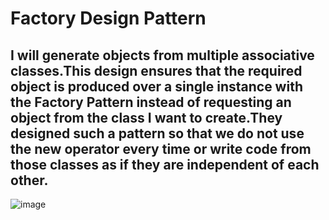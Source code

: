 # Factory Design Pattern
## I will generate objects from multiple associative classes.This design ensures that the required object is produced over a single instance with the Factory Pattern instead of requesting an object from the class I want to create.They designed such a pattern so that we do not use the new operator every time or write code from those classes as if they are independent of each other.
![image](https://user-images.githubusercontent.com/90280719/138470023-d090503e-e97e-4f36-aa22-0c121be83a10.png)



